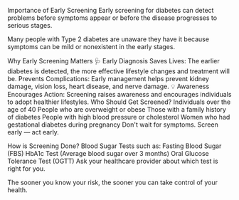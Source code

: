 Importance of Early Screening
Early screening for diabetes can detect problems before symptoms appear or before the disease progresses to serious stages.

Many people with Type 2 diabetes are unaware they have it because symptoms can be mild or nonexistent in the early stages.

Why Early Screening Matters
🩺 Early Diagnosis Saves Lives: The earlier diabetes is detected, the more effective lifestyle changes and treatment will be.
Prevents Complications: Early management helps prevent kidney damage, vision loss, heart disease, and nerve damage.
💡 Awareness Encourages Action: Screening raises awareness and encourages individuals to adopt healthier lifestyles.
Who Should Get Screened?
Individuals over the age of 40
People who are overweight or obese
Those with a family history of diabetes
People with high blood pressure or cholesterol
Women who had gestational diabetes during pregnancy
Don't wait for symptoms. Screen early — act early.

How is Screening Done?
Blood Sugar Tests such as:
Fasting Blood Sugar (FBS)
HbA1c Test (Average blood sugar over 3 months)
Oral Glucose Tolerance Test (OGTT)
Ask your healthcare provider about which test is right for you.

The sooner you know your risk, the sooner you can take control of your health.